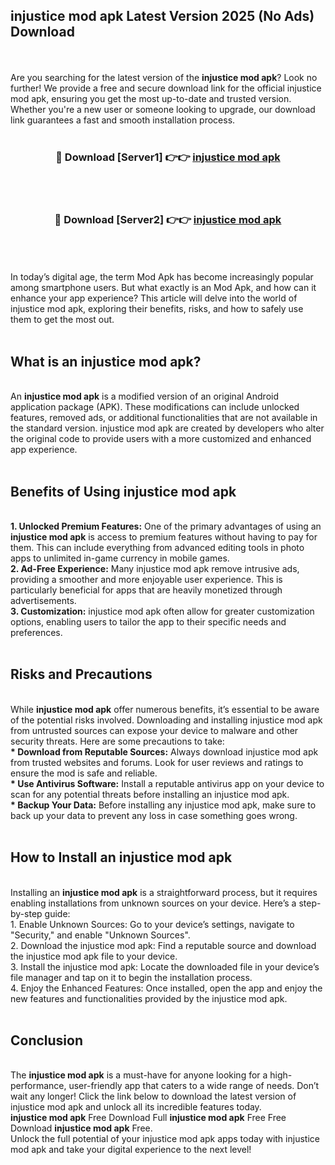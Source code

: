 ## injustice mod apk Latest Version 2025 (No Ads) Download
<br><br>
Are you searching for the latest version of the <strong>injustice mod apk</strong>? Look no further! We provide a free and secure download link for the official injustice mod apk, ensuring you get the most up-to-date and trusted version. Whether you're a new user or someone looking to upgrade, our download link guarantees a fast and smooth installation process.
<br>
<br>
<div align="center">
<h3>🔴 Download [Server1] 👉👉 <a href="https://modyolo.store/injustice_mod_apk">injustice mod apk</a></h3><br>
<br>
<h3>🔴 Download [Server2] 👉👉 <a href="https://modyolo.store/injustice_mod_apk">injustice mod apk</a></h3><br>
</div>
<br>
<br>
In today’s digital age, the term Mod Apk has become increasingly popular among smartphone users. But what exactly is an Mod Apk, and how can it enhance your app experience? This article will delve into the world of injustice mod apk, exploring their benefits, risks, and how to safely use them to get the most out.
<br>
<br>
<h2>What is an injustice mod apk?</h2>
<br>
An <strong>injustice mod apk</strong> is a modified version of an original Android application package (APK). These modifications can include unlocked features, removed ads, or additional functionalities that are not available in the standard version. injustice mod apk are created by developers who alter the original code to provide users with a more customized and enhanced app experience.
<br>
<br>
<h2>Benefits of Using injustice mod apk</h2>
<br>
<strong> 1. Unlocked Premium Features:</strong> One of the primary advantages of using an <strong>injustice mod apk</strong> is access to premium features without having to pay for them. This can include everything from advanced editing tools in photo apps to unlimited in-game currency in mobile games.
<br>
<strong> 2. Ad-Free Experience:</strong> Many injustice mod apk remove intrusive ads, providing a smoother and more enjoyable user experience. This is particularly beneficial for apps that are heavily monetized through advertisements.
<br>
<strong> 3. Customization:</strong> injustice mod apk often allow for greater customization options, enabling users to tailor the app to their specific needs and preferences.
<br>
<br>
<h2>Risks and Precautions</h2>
<br>
While <strong>injustice mod apk</strong> offer numerous benefits, it’s essential to be aware of the potential risks involved. Downloading and installing injustice mod apk from untrusted sources can expose your device to malware and other security threats. Here are some precautions to take:
<br>
<strong> * Download from Reputable Sources:</strong> Always download injustice mod apk from trusted websites and forums. Look for user reviews and ratings to ensure the mod is safe and reliable.
<br>
<strong> * Use Antivirus Software:</strong> Install a reputable antivirus app on your device to scan for any potential threats before installing an injustice mod apk.
<br>
<strong> * Backup Your Data:</strong> Before installing any injustice mod apk, make sure to back up your data to prevent any loss in case something goes wrong.
<br>
<br>
<h2>How to Install an injustice mod apk</h2>
<br>
Installing an <strong>injustice mod apk</strong> is a straightforward process, but it requires enabling installations from unknown sources on your device. Here’s a step-by-step guide:
<br>
 1. Enable Unknown Sources: Go to your device’s settings, navigate to "Security," and enable "Unknown Sources".
<br>
 2. Download the injustice mod apk: Find a reputable source and download the injustice mod apk file to your device.
<br>
 3. Install the injustice mod apk: Locate the downloaded file in your device’s file manager and tap on it to begin the installation process.
<br>
 4. Enjoy the Enhanced Features: Once installed, open the app and enjoy the new features and functionalities provided by the injustice mod apk.
<br>
<br>
<h2><strong>Conclusion</strong></h2>
<br>
The <strong>injustice mod apk</strong> is a must-have for anyone looking for a high-performance, user-friendly app that caters to a wide range of needs. Don’t wait any longer! Click the link below to download the latest version of injustice mod apk and unlock all its incredible features today.
<br>
<strong>injustice mod apk</strong> Free Download Full <strong>injustice mod apk</strong> Free Free Download <strong>injustice mod apk</strong> Free.
<br>
Unlock the full potential of your injustice mod apk apps today with injustice mod apk and take your digital experience to the next level!

